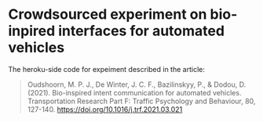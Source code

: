 Crowdsourced experiment on bio-inpired interfaces for automated vehicles
=======
The heroku-side code for expeiment described in the article:
> Oudshoorn, M. P. J., De Winter, J. C. F., Bazilinskyy, P., & Dodou, D. (2021). Bio-inspired intent communication for automated vehicles. Transportation Research Part F: Traffic Psychology and Behaviour, 80, 127-140. https://doi.org/10.1016/j.trf.2021.03.021
